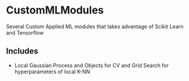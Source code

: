 # CustomMLModules
Several Custom Applied ML modules that takes advantage of Scikit Learn and Tensorflow

## Includes
- Local Gaussian Process and Objects for CV and Grid Search for hyperparameters of local K-NN
